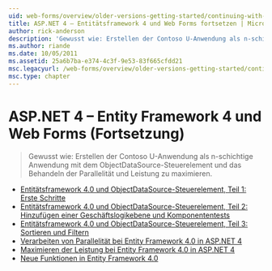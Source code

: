 ```yaml
---
uid: web-forms/overview/older-versions-getting-started/continuing-with-ef/index
title: ASP.NET 4 – Entitätsframework 4 und Web Forms fortsetzen | Microsoft-Dokumentation
author: rick-anderson
description: 'Gewusst wie: Erstellen der Contoso U-Anwendung als n-schichtige Anwendung mit dem ObjectDataSource-Steuerelement und das Behandeln der Parallelität und Leistung zu maximieren.'
ms.author: riande
ms.date: 10/05/2011
ms.assetid: 25a6b7ba-e374-4c3f-9e53-83f665cfdd21
msc.legacyurl: /web-forms/overview/older-versions-getting-started/continuing-with-ef
msc.type: chapter
---
```

<a name="aspnet-4---continuing-with-entity-framework-4-and-web-forms"></a>ASP.NET 4 – Entity Framework 4 und Web Forms (Fortsetzung)
====================
> Gewusst wie: Erstellen der Contoso U-Anwendung als n-schichtige Anwendung mit dem ObjectDataSource-Steuerelement und das Behandeln der Parallelität und Leistung zu maximieren.


- [Entitätsframework 4.0 und ObjectDataSource-Steuerelement, Teil 1: Erste Schritte](using-the-entity-framework-and-the-objectdatasource-control-part-1-getting-started.md)
- [Entitätsframework 4.0 und ObjectDataSource-Steuerelement, Teil 2: Hinzufügen einer Geschäftslogikebene und Komponententests](using-the-entity-framework-and-the-objectdatasource-control-part-2-adding-a-business-logic-layer-and-unit-tests.md)
- [Entitätsframework 4.0 und ObjectDataSource-Steuerelement, Teil 3: Sortieren und Filtern](using-the-entity-framework-and-the-objectdatasource-control-part-3-sorting-and-filtering.md)
- [Verarbeiten von Parallelität bei Entity Framework 4.0 in ASP.NET 4](handling-concurrency-with-the-entity-framework-in-an-asp-net-web-application.md)
- [Maximieren der Leistung bei Entity Framework 4.0 in ASP.NET 4](maximizing-performance-with-the-entity-framework-in-an-asp-net-web-application.md)
- [Neue Funktionen in Entity Framework 4.0](what-s-new-in-the-entity-framework-4.md)
